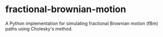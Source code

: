 # fractional-brownian-motion
A Python implementation for simulating fractional Brownian motion (fBm) paths using Cholesky's method.
